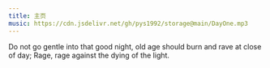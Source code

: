 ```yaml
---
title: 主页
music: https://cdn.jsdelivr.net/gh/pys1992/storage@main/DayOne.mp3
---
```


Do not go gentle into that good night, old age should burn and rave at close of day; Rage, rage against the dying of the light.